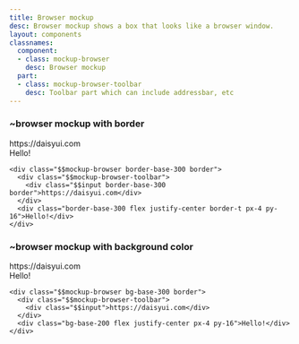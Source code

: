 ```yaml
---
title: Browser mockup
desc: Browser mockup shows a box that looks like a browser window.
layout: components
classnames:
  component:
  - class: mockup-browser
    desc: Browser mockup
  part:
  - class: mockup-browser-toolbar
    desc: Toolbar part which can include addressbar, etc
---
```


<script>
  import Component from "$components/Component.svelte"
</script>

### ~browser mockup with border
<div class="border mockup-browser border-base-300 w-full">
  <div class="mockup-browser-toolbar">
    <div class="input border border-base-300">https://daisyui.com</div>
  </div>
  <div class="flex justify-center px-4 py-16 border-t border-base-300">Hello!</div>
</div>

```~html
<div class="$$mockup-browser border-base-300 border">
  <div class="$$mockup-browser-toolbar">
    <div class="$$input border-base-300 border">https://daisyui.com</div>
  </div>
  <div class="border-base-300 flex justify-center border-t px-4 py-16">Hello!</div>
</div>
```


### ~browser mockup with background color
<div class="border mockup-browser bg-base-300 w-full">
  <div class="mockup-browser-toolbar">
    <div class="input">https://daisyui.com</div>
  </div>
  <div class="flex justify-center px-4 py-16 bg-base-200">Hello!</div>
</div>

```~html
<div class="$$mockup-browser bg-base-300 border">
  <div class="$$mockup-browser-toolbar">
    <div class="$$input">https://daisyui.com</div>
  </div>
  <div class="bg-base-200 flex justify-center px-4 py-16">Hello!</div>
</div>
```

